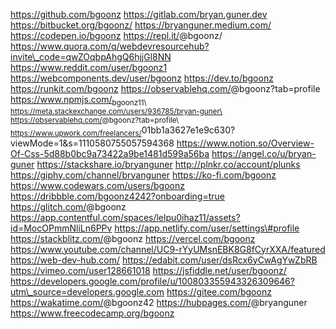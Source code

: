 https://github.com/bgoonz https://gitlab.com/bryan.guner.dev https://bitbucket.org/bgoonz/ https://bryanguner.medium.com/ https://codepen.io/bgoonz https://repl.it/<span class="citation" data-cites="bgoonz">@bgoonz</span>/ https://www.quora.com/q/webdevresourcehub?invite\_code=qwZOqbpAhgQ6hjjGl8NN https://www.reddit.com/user/bgoonz1 https://webcomponents.dev/user/bgoonz https://dev.to/bgoonz https://runkit.com/bgoonz https://observablehq.com/<span class="citation" data-cites="bgoonz?tab">@bgoonz?tab</span>=profile https://www.npmjs.com/<sub>bgoonz11\ https://meta.stackexchange.com/users/936785/bryan-guner\ https://observablehq.com/<span class="citation" data-cites="bgoonz?tab">@bgoonz?tab</span>=profile\ https://www.upwork.com/freelancers/</sub>01bb1a3627e1e9c630?viewMode=1&s=1110580755057594368 https://www.notion.so/Overview-Of-Css-5d88b0bc9a73422a9be1481d599a56ba https://angel.co/u/bryan-guner https://stackshare.io/bryanguner http://plnkr.co/account/plunks https://giphy.com/channel/bryanguner https://ko-fi.com/bgoonz https://www.codewars.com/users/bgoonz https://dribbble.com/bgoonz4242?onboarding=true https://glitch.com/<span class="citation" data-cites="bgoonz">@bgoonz</span> https://app.contentful.com/spaces/lelpu0ihaz11/assets?id=MocOPmmNliLn6PPv https://app.netlify.com/user/settings\#profile https://stackblitz.com/<span class="citation" data-cites="bgoonz">@bgoonz</span> https://vercel.com/bgoonz https://www.youtube.com/channel/UC9-rYyUMsnEBK8G8fCyrXXA/featured https://web-dev-hub.com/ https://edabit.com/user/dsRcx6yCwAgYwZbRB https://vimeo.com/user128661018 https://jsfiddle.net/user/bgoonz/ https://developers.google.com/profile/u/100803355943326309646?utm\_source=developers.google.com https://gitee.com/bgoonz https://wakatime.com/<span class="citation" data-cites="bgoonz42">@bgoonz42</span> https://hubpages.com/<span class="citation" data-cites="bryanguner">@bryanguner</span> https://www.freecodecamp.org/bgoonz
